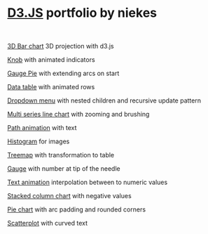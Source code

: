 # [D3.JS][1] portfolio by niekes

<br>

[3D Bar chart][16] 3D projection with d3.js

[Knob][15] with animated indicators

[Gauge Pie][14] with extending arcs on start

[Data table][13] with animated rows

[Dropdown menu][12] with nested children and recursive update pattern

[Multi series line chart][11] with zooming and brushing

[Path animation][10] with text

[Histogram][9] for images

[Treemap][8] with transformation to table

[Gauge][7] with number at tip of the needle

[Text animation][6] interpolation between to numeric values

[Stacked column chart][5] with negative values

[Pie chart][4] with arc padding and rounded corners

[Scatterplot][3] with curved text

[1]: https://d3js.org/
[2]: https://niekes.github.io/d3/#/
[3]: https://niekes.github.io/d3/#/scatterplot
[4]: https://niekes.github.io/d3/#/piechart
[5]: https://niekes.github.io/d3/#/stackedcolumnchart
[6]: https://niekes.github.io/d3/#/textanimation
[7]: https://niekes.github.io/d3/#/gauge
[8]: https://niekes.github.io/d3/#/treemap
[9]: https://niekes.github.io/d3/#/histogram
[10]: https://niekes.github.io/d3/#/pathanimation
[11]: https://niekes.github.io/d3/#/linechart
[12]: https://niekes.github.io/d3/#/dropdown
[13]: https://niekes.github.io/d3/#/datatable
[14]: https://niekes.github.io/d3/#/gaugepie
[15]: https://niekes.github.io/d3/#/knob
[16]: https://niekes.github.io/d3/#/barchart3d
